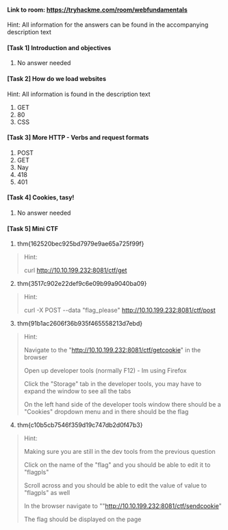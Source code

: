 #### Link to room: https://tryhackme.com/room/webfundamentals

Hint: All information for the answers can be found in the accompanying description text

#### [Task 1] Introduction and objectives
   1. No answer needed  

#### [Task 2] How do we load websites 

Hint: All information is found in the description text

   1. GET
   2. 80
   3. CSS

#### [Task 3] More HTTP - Verbs and request formats
   1. POST
   2. GET
   3. Nay
   4. 418
   5. 401

#### [Task 4] Cookies, tasy! 
   1. No answer needed 

#### [Task 5] Mini CTF
   1. thm{162520bec925bd7979e9ae65a725f99f}
> Hint: 
>
> curl http://10.10.199.232:8081/ctf/get
   2. thm{3517c902e22def9c6e09b99a9040ba09}
> Hint: 
>
> curl -X POST --data "flag_please" http://10.10.199.232:8081/ctf/post
   3. thm{91b1ac2606f36b935f465558213d7ebd}
> Hint: 
>
> Navigate to the "http://10.10.199.232:8081/ctf/getcookie" in the browser
>
> Open up developer tools (normally F12) - Im using Firefox
>
> Click the "Storage" tab in the developer tools, you may have to expand the window to see all the tabs
>
> On the left hand side of the developer tools window there should be a "Cookies" dropdown menu and in there should be the flag 
   4. thm{c10b5cb7546f359d19c747db2d0f47b3}
> Hint: 
>
> Making sure you are still in the dev tools from the previous question
>
> Click on the name of the "flag" and you should be able to edit it to "flagpls"
>
> Scroll across and you should be able to edit the value of value to "flagpls" as well 
>
> In the browser navigate to ""http://10.10.199.232:8081/ctf/sendcookie"
>
> The flag should be displayed on the page 
